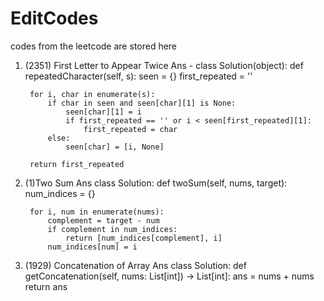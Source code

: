 # EditCodes

codes from the leetcode are stored here


1. (2351) First Letter to Appear Twice
Ans - class Solution(object):
    def repeatedCharacter(self, s):
        seen = {}
        first_repeated = ''
        
        for i, char in enumerate(s):
            if char in seen and seen[char][1] is None:
                seen[char][1] = i
                if first_repeated == '' or i < seen[first_repeated][1]:
                    first_repeated = char
            else:
                seen[char] = [i, None]
        
        return first_repeated
2. (1)Two Sum
Ans class Solution:
    def twoSum(self, nums, target):
        num_indices = {}
        
        for i, num in enumerate(nums):
            complement = target - num
            if complement in num_indices:
                return [num_indices[complement], i]
            num_indices[num] = i
    
3. (1929) Concatenation of Array
Ans  class Solution:
    def getConcatenation(self, nums: List[int]) -> List[int]:
        ans = nums + nums
        return ans


